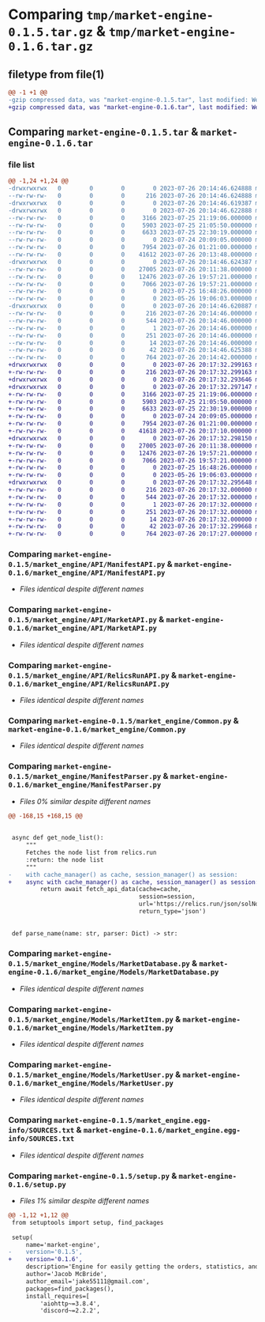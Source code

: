 # Comparing `tmp/market-engine-0.1.5.tar.gz` & `tmp/market-engine-0.1.6.tar.gz`

## filetype from file(1)

```diff
@@ -1 +1 @@
-gzip compressed data, was "market-engine-0.1.5.tar", last modified: Wed Jul 26 20:14:46 2023, max compression
+gzip compressed data, was "market-engine-0.1.6.tar", last modified: Wed Jul 26 20:17:32 2023, max compression
```

## Comparing `market-engine-0.1.5.tar` & `market-engine-0.1.6.tar`

### file list

```diff
@@ -1,24 +1,24 @@
-drwxrwxrwx   0        0        0        0 2023-07-26 20:14:46.624888 market-engine-0.1.5/
--rw-rw-rw-   0        0        0      216 2023-07-26 20:14:46.624888 market-engine-0.1.5/PKG-INFO
-drwxrwxrwx   0        0        0        0 2023-07-26 20:14:46.619387 market-engine-0.1.5/market_engine/
-drwxrwxrwx   0        0        0        0 2023-07-26 20:14:46.622888 market-engine-0.1.5/market_engine/API/
--rw-rw-rw-   0        0        0     3166 2023-07-25 21:19:06.000000 market-engine-0.1.5/market_engine/API/ManifestAPI.py
--rw-rw-rw-   0        0        0     5903 2023-07-25 21:05:50.000000 market-engine-0.1.5/market_engine/API/MarketAPI.py
--rw-rw-rw-   0        0        0     6633 2023-07-25 22:30:19.000000 market-engine-0.1.5/market_engine/API/RelicsRunAPI.py
--rw-rw-rw-   0        0        0        0 2023-07-24 20:09:05.000000 market-engine-0.1.5/market_engine/API/__init__.py
--rw-rw-rw-   0        0        0     7954 2023-07-26 01:21:00.000000 market-engine-0.1.5/market_engine/Common.py
--rw-rw-rw-   0        0        0    41612 2023-07-26 20:13:48.000000 market-engine-0.1.5/market_engine/ManifestParser.py
-drwxrwxrwx   0        0        0        0 2023-07-26 20:14:46.624387 market-engine-0.1.5/market_engine/Models/
--rw-rw-rw-   0        0        0    27005 2023-07-26 20:11:38.000000 market-engine-0.1.5/market_engine/Models/MarketDatabase.py
--rw-rw-rw-   0        0        0    12476 2023-07-26 19:57:21.000000 market-engine-0.1.5/market_engine/Models/MarketItem.py
--rw-rw-rw-   0        0        0     7066 2023-07-26 19:57:21.000000 market-engine-0.1.5/market_engine/Models/MarketUser.py
--rw-rw-rw-   0        0        0        0 2023-07-25 16:48:26.000000 market-engine-0.1.5/market_engine/Models/__init__.py
--rw-rw-rw-   0        0        0        0 2023-05-26 19:06:03.000000 market-engine-0.1.5/market_engine/__init__.py
-drwxrwxrwx   0        0        0        0 2023-07-26 20:14:46.620887 market-engine-0.1.5/market_engine.egg-info/
--rw-rw-rw-   0        0        0      216 2023-07-26 20:14:46.000000 market-engine-0.1.5/market_engine.egg-info/PKG-INFO
--rw-rw-rw-   0        0        0      544 2023-07-26 20:14:46.000000 market-engine-0.1.5/market_engine.egg-info/SOURCES.txt
--rw-rw-rw-   0        0        0        1 2023-07-26 20:14:46.000000 market-engine-0.1.5/market_engine.egg-info/dependency_links.txt
--rw-rw-rw-   0        0        0      251 2023-07-26 20:14:46.000000 market-engine-0.1.5/market_engine.egg-info/requires.txt
--rw-rw-rw-   0        0        0       14 2023-07-26 20:14:46.000000 market-engine-0.1.5/market_engine.egg-info/top_level.txt
--rw-rw-rw-   0        0        0       42 2023-07-26 20:14:46.625388 market-engine-0.1.5/setup.cfg
--rw-rw-rw-   0        0        0      764 2023-07-26 20:14:42.000000 market-engine-0.1.5/setup.py
+drwxrwxrwx   0        0        0        0 2023-07-26 20:17:32.299163 market-engine-0.1.6/
+-rw-rw-rw-   0        0        0      216 2023-07-26 20:17:32.299163 market-engine-0.1.6/PKG-INFO
+drwxrwxrwx   0        0        0        0 2023-07-26 20:17:32.293646 market-engine-0.1.6/market_engine/
+drwxrwxrwx   0        0        0        0 2023-07-26 20:17:32.297147 market-engine-0.1.6/market_engine/API/
+-rw-rw-rw-   0        0        0     3166 2023-07-25 21:19:06.000000 market-engine-0.1.6/market_engine/API/ManifestAPI.py
+-rw-rw-rw-   0        0        0     5903 2023-07-25 21:05:50.000000 market-engine-0.1.6/market_engine/API/MarketAPI.py
+-rw-rw-rw-   0        0        0     6633 2023-07-25 22:30:19.000000 market-engine-0.1.6/market_engine/API/RelicsRunAPI.py
+-rw-rw-rw-   0        0        0        0 2023-07-24 20:09:05.000000 market-engine-0.1.6/market_engine/API/__init__.py
+-rw-rw-rw-   0        0        0     7954 2023-07-26 01:21:00.000000 market-engine-0.1.6/market_engine/Common.py
+-rw-rw-rw-   0        0        0    41618 2023-07-26 20:17:10.000000 market-engine-0.1.6/market_engine/ManifestParser.py
+drwxrwxrwx   0        0        0        0 2023-07-26 20:17:32.298150 market-engine-0.1.6/market_engine/Models/
+-rw-rw-rw-   0        0        0    27005 2023-07-26 20:11:38.000000 market-engine-0.1.6/market_engine/Models/MarketDatabase.py
+-rw-rw-rw-   0        0        0    12476 2023-07-26 19:57:21.000000 market-engine-0.1.6/market_engine/Models/MarketItem.py
+-rw-rw-rw-   0        0        0     7066 2023-07-26 19:57:21.000000 market-engine-0.1.6/market_engine/Models/MarketUser.py
+-rw-rw-rw-   0        0        0        0 2023-07-25 16:48:26.000000 market-engine-0.1.6/market_engine/Models/__init__.py
+-rw-rw-rw-   0        0        0        0 2023-05-26 19:06:03.000000 market-engine-0.1.6/market_engine/__init__.py
+drwxrwxrwx   0        0        0        0 2023-07-26 20:17:32.295648 market-engine-0.1.6/market_engine.egg-info/
+-rw-rw-rw-   0        0        0      216 2023-07-26 20:17:32.000000 market-engine-0.1.6/market_engine.egg-info/PKG-INFO
+-rw-rw-rw-   0        0        0      544 2023-07-26 20:17:32.000000 market-engine-0.1.6/market_engine.egg-info/SOURCES.txt
+-rw-rw-rw-   0        0        0        1 2023-07-26 20:17:32.000000 market-engine-0.1.6/market_engine.egg-info/dependency_links.txt
+-rw-rw-rw-   0        0        0      251 2023-07-26 20:17:32.000000 market-engine-0.1.6/market_engine.egg-info/requires.txt
+-rw-rw-rw-   0        0        0       14 2023-07-26 20:17:32.000000 market-engine-0.1.6/market_engine.egg-info/top_level.txt
+-rw-rw-rw-   0        0        0       42 2023-07-26 20:17:32.299668 market-engine-0.1.6/setup.cfg
+-rw-rw-rw-   0        0        0      764 2023-07-26 20:17:27.000000 market-engine-0.1.6/setup.py
```

### Comparing `market-engine-0.1.5/market_engine/API/ManifestAPI.py` & `market-engine-0.1.6/market_engine/API/ManifestAPI.py`

 * *Files identical despite different names*

### Comparing `market-engine-0.1.5/market_engine/API/MarketAPI.py` & `market-engine-0.1.6/market_engine/API/MarketAPI.py`

 * *Files identical despite different names*

### Comparing `market-engine-0.1.5/market_engine/API/RelicsRunAPI.py` & `market-engine-0.1.6/market_engine/API/RelicsRunAPI.py`

 * *Files identical despite different names*

### Comparing `market-engine-0.1.5/market_engine/Common.py` & `market-engine-0.1.6/market_engine/Common.py`

 * *Files identical despite different names*

### Comparing `market-engine-0.1.5/market_engine/ManifestParser.py` & `market-engine-0.1.6/market_engine/ManifestParser.py`

 * *Files 0% similar despite different names*

```diff
@@ -168,15 +168,15 @@
 
 
 async def get_node_list():
     """
     Fetches the node list from relics.run
     :return: the node list
     """
-    with cache_manager() as cache, session_manager() as session:
+    async with cache_manager() as cache, session_manager() as session:
         return await fetch_api_data(cache=cache,
                                     session=session,
                                     url='https://relics.run/json/solNodes.json',
                                     return_type='json')
 
 
 def parse_name(name: str, parser: Dict) -> str:
```

### Comparing `market-engine-0.1.5/market_engine/Models/MarketDatabase.py` & `market-engine-0.1.6/market_engine/Models/MarketDatabase.py`

 * *Files identical despite different names*

### Comparing `market-engine-0.1.5/market_engine/Models/MarketItem.py` & `market-engine-0.1.6/market_engine/Models/MarketItem.py`

 * *Files identical despite different names*

### Comparing `market-engine-0.1.5/market_engine/Models/MarketUser.py` & `market-engine-0.1.6/market_engine/Models/MarketUser.py`

 * *Files identical despite different names*

### Comparing `market-engine-0.1.5/market_engine.egg-info/SOURCES.txt` & `market-engine-0.1.6/market_engine.egg-info/SOURCES.txt`

 * *Files identical despite different names*

### Comparing `market-engine-0.1.5/setup.py` & `market-engine-0.1.6/setup.py`

 * *Files 1% similar despite different names*

```diff
@@ -1,12 +1,12 @@
 from setuptools import setup, find_packages
 
 setup(
     name='market-engine',
-    version='0.1.5',
+    version='0.1.6',
     description='Engine for easily getting the orders, statistics, and other stats from warframe.market.',
     author='Jacob McBride',
     author_email='jake55111@gmail.com',
     packages=find_packages(),
     install_requires=[
         'aiohttp~=3.8.4',
         'discord~=2.2.2',
```

